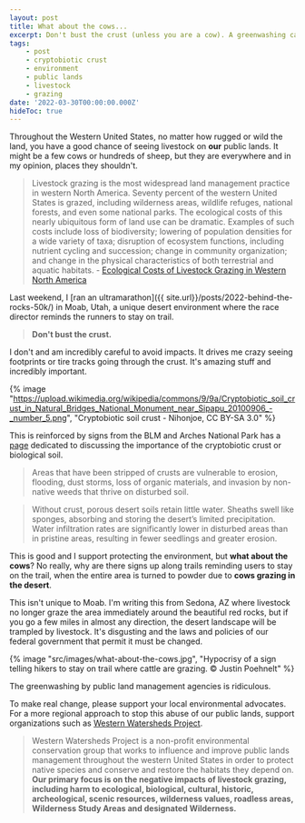 ```yaml
---
layout: post
title: What about the cows...
excerpt: Don't bust the crust (unless you are a cow). A greenwashing campaign by our public land management agencies.
tags:
    - post
    - cryptobiotic crust
    - environment
    - public lands
    - livestock
    - grazing
date: '2022-03-30T00:00:00.000Z'
hideToc: true
---
```


Throughout the Western United States, no matter how rugged or wild the land, you have a good chance of seeing livestock on **our** public lands. It might be a few cows or hundreds of sheep, but they are everywhere and in my opinion, places they shouldn't.

>Livestock grazing is the most widespread land management practice in western North America. Seventy percent of the western United States is grazed, including wilderness areas, wildlife refuges, national forests, and even some national parks. The ecological costs of this nearly ubiquitous form of land use can be dramatic. Examples of such costs include loss of biodiversity; lowering of population densities for a wide variety of taxa; disruption of ecosystem functions, including nutrient cycling and succession; change in community organization; and change in the physical characteristics of both terrestrial and aquatic habitats. - [Ecological Costs of Livestock Grazing in Western North America](https://doi.org/10.1046/j.1523-1739.1994.08030629.x)

Last weekend, I [ran an ultramarathon]({{ site.url}}/posts/2022-behind-the-rocks-50k/) in Moab, Utah, a unique desert environment where the race director reminds the runners to stay on trail. 

> **Don't bust the crust.**

I don't and am incredibly careful to avoid impacts. It drives me crazy seeing footprints or tire tracks going through the crust. It's amazing stuff and incredibly important.

{% image "https://upload.wikimedia.org/wikipedia/commons/9/9a/Cryptobiotic_soil_crust_in_Natural_Bridges_National_Monument_near_Sipapu_20100906_-_number_5.png", "Cryptobiotic soil crust - Nihonjoe, CC BY-SA 3.0" %}

This is reinforced by signs from the BLM and Arches National Park has a [page](https://www.nps.gov/arch/learn/kidsyouth/biologicalsoilcrust.htm) dedicated to discussing the importance of the cryptobiotic crust or biological soil.

> Areas that have been stripped of crusts are vulnerable to erosion, flooding, dust storms, loss of organic materials, and invasion by non-native weeds that thrive on disturbed soil.

> Without crust, porous desert soils retain little water. Sheaths swell like sponges, absorbing and storing the desert’s limited precipitation. Water infiltration rates are significantly lower in disturbed areas than in pristine areas, resulting in fewer seedlings and greater erosion.

This is good and I support protecting the environment, but **what about the cows**? No really, why are there signs up along trails reminding users to stay on the trail, when the entire area is turned to powder due to **cows grazing in the desert**.

This isn't unique to Moab. I'm writing this from Sedona, AZ where livestock no longer graze the area immediately around the beautiful red rocks, but if you go a few miles in almost any direction, the desert landscape will be trampled by livestock. It's disgusting and the laws and policies of our federal government that permit it must be changed.

{% image "src/images/what-about-the-cows.jpg", "Hypocrisy of a sign telling hikers to stay on trail where cattle are grazing. &copy; Justin Poehnelt" %}

The greenwashing by public land management agencies is ridiculous.

To make real change, please support your local environmental advocates. For a more regional approach to stop this abuse of our public lands, support organizations such as [Western Watersheds Project](https://www.westernwatersheds.org/).

> Western Watersheds Project is a non-profit environmental conservation group that works to influence and improve public lands management throughout the western United States in order to protect native species and conserve and restore the habitats they depend on.  **Our primary focus is on the negative impacts of livestock grazing, including harm to ecological, biological, cultural, historic, archeological, scenic resources, wilderness values, roadless areas, Wilderness Study Areas and designated Wilderness.**